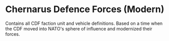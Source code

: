 # Chernarus Defence Forces (Modern)

Contains all CDF faction unit and vehicle definitions.
Based on a time when the CDF moved into NATO's sphere of influence and modernized their forces.
